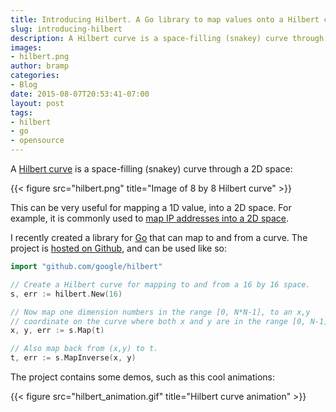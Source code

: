 ```yaml
---
title: Introducing Hilbert. A Go library to map values onto a Hilbert curve.
slug: introducing-hilbert
description: A Hilbert curve is a space-filling (snakey) curve through a 2D space. This can be very useful for mapping a 1D value, into a 2D space. I recently created a library for Go that can map to and from a curve. The project is hosted on Github, and can be used like so.
images:
- hilbert.png
author: bramp
categories:
- Blog
date: 2015-08-07T20:53:41-07:00
layout: post
tags:
- hilbert
- go
- opensource
---
```


A [Hilbert curve][1] is a space-filling (snakey) curve through a 2D space:

{{< figure src="hilbert.png" title="Image of 8 by 8 Hilbert curve" >}}

This can be very useful for mapping a 1D value, into a 2D space. For example, it is commonly used to [map IP addresses into a 2D space][2].

I recently created a library for [Go][4] that can map to and from a curve. The project is [hosted on Github][3], and can be used like so:

```go
import "github.com/google/hilbert"

// Create a Hilbert curve for mapping to and from a 16 by 16 space.
s, err := hilbert.New(16)

// Now map one dimension numbers in the range [0, N*N-1], to an x,y
// coordinate on the curve where both x and y are in the range [0, N-1].
x, y, err := s.Map(t)

// Also map back from (x,y) to t.
t, err := s.MapInverse(x, y)
```

The project contains some demos, such as this cool animations:

{{< figure src="hilbert_animation.gif" title="Hilbert curve animation" >}}

[1]: https://en.wikipedia.org/wiki/Hilbert_curve
[2]: https://xkcd.com/195/
[3]: http://github.com/google/hilbert
[4]: https://golang.org/
